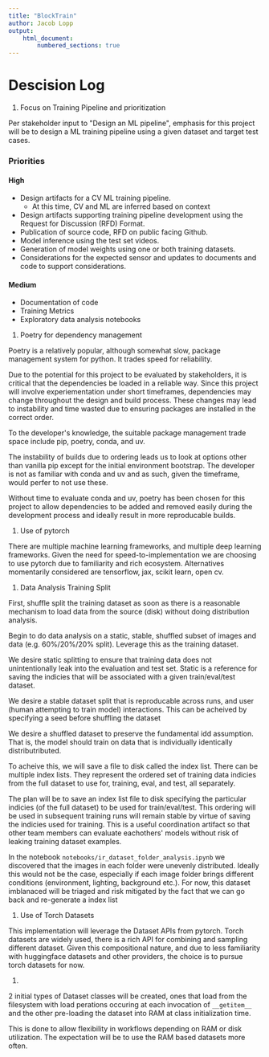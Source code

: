 ```yaml
---
title: "BlockTrain"
author: Jacob Lopp
output:
    html_document:
        numbered_sections: true
---
```


# Descision Log

1. Focus on Training Pipeline and prioritization

Per stakeholder input to "Design an ML pipeline", emphasis for this project will be to design a ML training pipeline using a given dataset and target test cases. 

### Priorities

#### High

- Design artifacts for a CV ML training pipeline.
    - At this time, CV and ML are inferred based on context
- Design artifacts supporting training pipeline development using the Request for Discussion (RFD) Format.
- Publication of source code, RFD on public facing Github.
- Model inference using the test set videos.
- Generation of model weights using one or both training datasets.
- Considerations for the expected sensor and updates to documents and code to support considerations.

#### Medium

- Documentation of code
- Training Metrics
- Exploratory data analysis notebooks

1. Poetry for dependency management

Poetry is a relatively popular, although somewhat slow, package management system for python. It trades speed for reliability. 

Due to the potential for this project to be evaluated by stakeholders, it is critical that the dependencies be loaded in a reliable way. Since this project will involve experiementation under short timeframes, dependencies may change throughout the design and build process. These changes may lead to instability and time wasted due to ensuring packages are installed in the correct order.

To the developer's knowledge, the suitable package management trade space include pip, poetry, conda, and uv. 

The instability of builds due to ordering leads us to look at options other than vanilla pip except for the initial environment bootstrap. The developer is not as familiar with conda and uv and as such, given the timeframe, would perfer to not use these.

 Without time to evaluate conda and uv, poetry has been chosen for this project to allow dependencies to be added and removed easily during the development process and ideally result in more reproducable builds.

1. Use of pytorch

There are multiple machine learning frameworks, and multiple deep learning frameworks. Given the need for speed-to-implementation we are choosing to use pytorch due to familiarity and rich ecosystem. Alternatives momentarily considered are tensorflow, jax, scikit learn, open cv.

1. Data Analysis Training Split
 
 First, shuffle split the training dataset as soon as there is a reasonable mechanism to load data from the source (disk) without doing distribution analysis.

 Begin to do data analysis on a static, stable, shuffled subset of images and data (e.g. 60%/20%/20% split). Leverage this as the training dataset.

 We desire static splitting to ensure that training data does not unintentionally leak into the evaluation and test set. Static is a reference for saving the indicies that will be associated with a given train/eval/test dataset. 

 We desire a stable dataset split that is reproducable across runs, and user (human attempting to train model) interactions. This can be acheived by specifying a seed before shuffling the dataset

 We desire a shuffled dataset to preserve the fundamental idd assumption. That is, the model should train on data that is individually identically distributributed.

 To acheive this, we will save a file to disk called the index list. There can be multiple index lists. They represent the ordered set of training data indicies from the full dataset to use for, training, eval, and test, all separately. 

 The plan will be to save an index list file to disk specifying the particular indicies (of the full dataset) to be used for train/eval/test. This ordering will be used in subsequent training runs will remain stable by virtue of saving the indicies used for training. This is a useful coordination artifact so that other team members can evaluate eachothers' models without risk of leaking training dataset examples.

 In the notebook `notebooks/ir_dataset_folder_analysis.ipynb` we discovered that the images in each folder were unevenly distributed. Ideally this would not be the case, especially if each image folder brings different conditions (environment, lighting, background etc.). For now, this dataset imblanaced will be triaged and risk mitigated by the fact that we can go back and re-generate a index list

1. Use of Torch Datasets

 This implementation will leverage the Dataset APIs from pytorch. Torch datasets are widely used, there is a rich API for combining and sampling different dataset. Given this compositional nature, and due to less familiarity with huggingface datasets and other providers, the choice is to pursue torch datasets for now.

1. 

 2 initial types of Dataset classes will be created, ones that load from the filesystem with load perations occuring at each invocation of `__getitem__` and the other pre-loading the dataset into RAM at class initialization time.

 This is done to allow flexibility in workflows depending on RAM or disk utilization. The expectation will be to use the RAM based datasets more often.